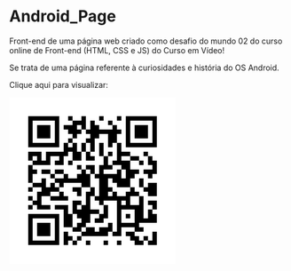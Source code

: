 # Android_Page

Front-end de uma página web criado como desafio do mundo 02 do curso online de Front-end (HTML, CSS e JS) do Curso em Vídeo!

Se trata de uma página referente à curiosidades e história do OS Android.

Clique aqui para visualizar: <a href="https://kaicktauil.github.io/Android_Page/" target="_blank" rel="next">

<img src="images/qrcode_site.png" alt="qr code do site">
